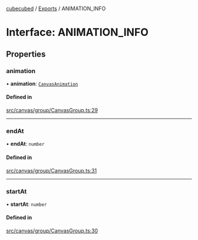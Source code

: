 [cubecubed](/reference/README.md) / [Exports](/reference/modules.md) / ANIMATION\_INFO

# Interface: ANIMATION\_INFO

## Properties

### animation

• **animation**: [`CanvasAnimation`](/reference/classes/CanvasAnimation.md)

#### Defined in

[src/canvas/group/CanvasGroup.ts:29](https://github.com/imaphatduc/cubecubed/blob/ffe94b1/src/canvas/group/CanvasGroup.ts#L29)

___

### endAt

• **endAt**: `number`

#### Defined in

[src/canvas/group/CanvasGroup.ts:31](https://github.com/imaphatduc/cubecubed/blob/ffe94b1/src/canvas/group/CanvasGroup.ts#L31)

___

### startAt

• **startAt**: `number`

#### Defined in

[src/canvas/group/CanvasGroup.ts:30](https://github.com/imaphatduc/cubecubed/blob/ffe94b1/src/canvas/group/CanvasGroup.ts#L30)
